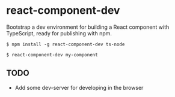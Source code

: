 # react-component-dev

Bootstrap a dev environment for building a React component with TypeScript, ready for publishing with npm.

```
$ npm install -g react-component-dev ts-node
```

```
$ react-component-dev my-component
```

## TODO

- Add some dev-server for developing in the browser
